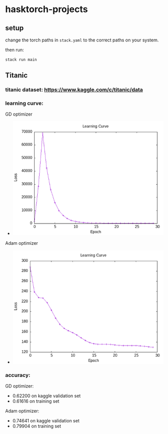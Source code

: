 # hasktorch-projects

## setup

change the torch paths in `stack.yaml` to the correct paths on your system.

then run:
```bash
stack run main
```

## Titanic

### titanic dataset: https://www.kaggle.com/c/titanic/data

### learning curve:

GD optimizer
- ![titanic learning curve](/app/titanic-mlp/curves/graph-titanic-mse210.8436_GD.png)

Adam optimizer
- ![titanic learning curve](/app/titanic-mlp/curves/graph-titanic-mse129.70596_Adam.png)

### accuracy: 
GD optimizer:
- 0.62200 on kaggle validation set
- 0.61616 on training set

Adam optimizer:
- 0.74641 on kaggle validation set
- 0.79904 on training set